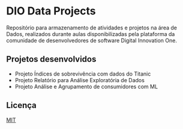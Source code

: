 # DIO Data Projects
Repositório para armazenamento de atividades e projetos na área de Dados, realizados durante aulas disponibilizadas pela plataforma da comunidade de desenvolvedores de software Digital Innovation One.

## Projetos desenvolvidos 
- Projeto Índices de sobrevivência com dados do Titanic 
- Projeto Relatório para Análise Exploratória de Dados
- Projeto Análise e Agrupamento de consumidores com ML

## Licença
[MIT](https://choosealicense.com/licenses/mit/)
